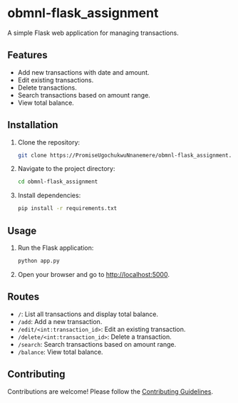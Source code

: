 # obmnl-flask_assignment

A simple Flask web application for managing transactions.

## Features

- Add new transactions with date and amount.
- Edit existing transactions.
- Delete transactions.
- Search transactions based on amount range.
- View total balance.

## Installation

1. Clone the repository:

    ```bash
    git clone https://PromiseUgochukwuNnanemere/obmnl-flask_assignment.git
    ```

2. Navigate to the project directory:

    ```bash
    cd obmnl-flask_assignment
    ```

3. Install dependencies:

    ```bash
    pip install -r requirements.txt
    ```

## Usage

1. Run the Flask application:

    ```bash
    python app.py
    ```

2. Open your browser and go to [http://localhost:5000](http://localhost:5000).

## Routes

- `/`: List all transactions and display total balance.
- `/add`: Add a new transaction.
- `/edit/<int:transaction_id>`: Edit an existing transaction.
- `/delete/<int:transaction_id>`: Delete a transaction.
- `/search`: Search transactions based on amount range.
- `/balance`: View total balance.

## Contributing

Contributions are welcome! Please follow the [Contributing Guidelines](CONTRIBUTING.md).
